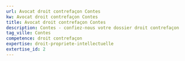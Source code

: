 ```yaml
---
url: Avocat droit contrefaçon Contes
kw: Avocat droit contrefaçon Contes
title: Avocat droit contrefaçon Contes
description: Contes - confiez-nous votre dossier droit contrefaçon
tag_ville: Contes
competence: droit contrefaçon
expertise: droit-propriete-intellectuelle
extertise_id: 2
---
```


